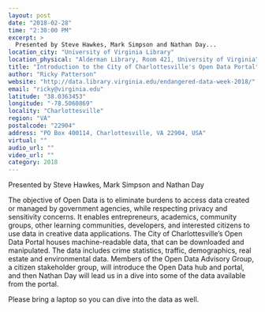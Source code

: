 ```yaml
---
layout: post
date: "2018-02-28"
time: "2:30:00 PM"
excerpt: >
  Presented by Steve Hawkes, Mark Simpson and Nathan Day...
location_city: "University of Virginia Library"
location_physical: "Alderman Library, Room 421, University of Virginia"
title: "Introduction to the City of Charlottesville's Open Data Portal"
author: "Ricky Patterson"
website: "http://data.library.virginia.edu/endangered-data-week-2018/"
email: "ricky@virginia.edu"
latitude: "38.0363453"
longitude: "-78.5060869"
locality: "Charlottesville"
region: "VA"
postalcode: "22904"
address: "PO Box 400114, Charlottesville, VA 22904, USA"
virtual: ""
audio_url: ""
video_url: ""
category: 2018
---
```


Presented by Steve Hawkes, Mark Simpson and Nathan Day

The objective of Open Data is to eliminate burdens to access data created or managed by government agencies, while respecting privacy and sensitivity concerns. It enables entrepreneurs, academics, community groups, other learning communities, developers, and interested citizens to use data in creative data applications. The City of Charlottesville’s Open Data Portal houses machine-readable data, that can be downloaded and manipulated. The data includes crime statistics, traffic, demographics, real estate and environmental data. Members of the Open Data Advisory Group, a citizen stakeholder group, will introduce the Open Data hub and portal, and then Nathan Day will lead us in a dive into some of the data available from the portal.

Please bring a laptop so you can dive into the data as well.

